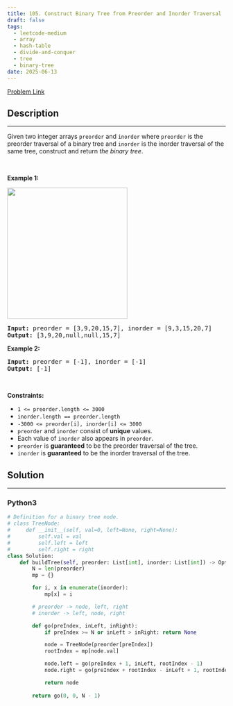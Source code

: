 ```yaml
---
title: 105. Construct Binary Tree from Preorder and Inorder Traversal
draft: false
tags: 
  - leetcode-medium
  - array
  - hash-table
  - divide-and-conquer
  - tree
  - binary-tree
date: 2025-06-13
---
```


[Problem Link](https://leetcode.com/problems/construct-binary-tree-from-preorder-and-inorder-traversal/)

## Description

---
<p>Given two integer arrays <code>preorder</code> and <code>inorder</code> where <code>preorder</code> is the preorder traversal of a binary tree and <code>inorder</code> is the inorder traversal of the same tree, construct and return <em>the binary tree</em>.</p>

<p>&nbsp;</p>
<p><strong class="example">Example 1:</strong></p>
<img alt="" src="https://assets.leetcode.com/uploads/2021/02/19/tree.jpg" style="width: 277px; height: 302px;" />
<pre>
<strong>Input:</strong> preorder = [3,9,20,15,7], inorder = [9,3,15,20,7]
<strong>Output:</strong> [3,9,20,null,null,15,7]
</pre>

<p><strong class="example">Example 2:</strong></p>

<pre>
<strong>Input:</strong> preorder = [-1], inorder = [-1]
<strong>Output:</strong> [-1]
</pre>

<p>&nbsp;</p>
<p><strong>Constraints:</strong></p>

<ul>
	<li><code>1 &lt;= preorder.length &lt;= 3000</code></li>
	<li><code>inorder.length == preorder.length</code></li>
	<li><code>-3000 &lt;= preorder[i], inorder[i] &lt;= 3000</code></li>
	<li><code>preorder</code> and <code>inorder</code> consist of <strong>unique</strong> values.</li>
	<li>Each value of <code>inorder</code> also appears in <code>preorder</code>.</li>
	<li><code>preorder</code> is <strong>guaranteed</strong> to be the preorder traversal of the tree.</li>
	<li><code>inorder</code> is <strong>guaranteed</strong> to be the inorder traversal of the tree.</li>
</ul>


## Solution

---
### Python3
``` py title='construct-binary-tree-from-preorder-and-inorder-traversal'
# Definition for a binary tree node.
# class TreeNode:
#     def __init__(self, val=0, left=None, right=None):
#         self.val = val
#         self.left = left
#         self.right = right
class Solution:
    def buildTree(self, preorder: List[int], inorder: List[int]) -> Optional[TreeNode]:
        N = len(preorder)
        mp = {}

        for i, x in enumerate(inorder):
            mp[x] = i

        # preorder -> node, left, right
        # inorder -> left, node, right

        def go(preIndex, inLeft, inRight):
            if preIndex >= N or inLeft > inRight: return None

            node = TreeNode(preorder[preIndex])
            rootIndex = mp[node.val]

            node.left = go(preIndex + 1, inLeft, rootIndex - 1)
            node.right = go(preIndex + rootIndex - inLeft + 1, rootIndex + 1, inRight)

            return node
        
        return go(0, 0, N - 1)
```

